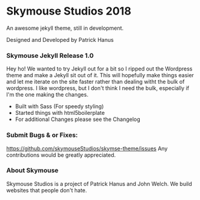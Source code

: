 # Skymouse Studios 2018
An awesome jekyll theme, still in development. 

Designed and Developed by Patrick Hanus

### Skymouse Jekyll Release 1.0
Hey ho! We wanted to try Jekyll out for a bit so I ripped out the Wordpress theme and make a Jekyll sit out of it. This will hopefully make things easier and let me iterate on the site faster rather than dealing witht the bulk of wordpress. I like wordpress, but I don't think I need the bulk, especially if I'm the one making the changes.

- Built with Sass (For speedy styling)
- Started things with html5boilerplate
- For additional Changes please see the Changelog

### Submit Bugs & or Fixes:
https://github.com/skymouseStudios/skymse-theme/issues
Any contributions would be greatly appreciated.

### About Skymouse
Skymouse Studios is a project of Patrick Hanus and John Welch. 
We build websites that people don't hate.